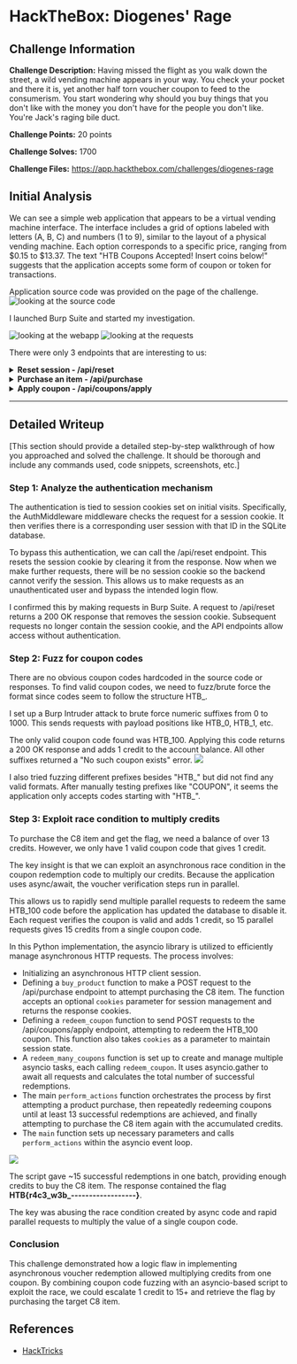 # HackTheBox: Diogenes' Rage

## Challenge Information

**Challenge Description:** Having missed the flight as you walk down the street, a wild vending machine appears in your way. You check your pocket and there it is, yet another half torn voucher coupon to feed to the consumerism. You start wondering why should you buy things that you don't like with the money you don't have for the people you don't like. You're Jack's raging bile duct.

**Challenge Points:** 20 points

**Challenge Solves:** 1700

**Challenge Files:** https://app.hackthebox.com/challenges/diogenes-rage

## Initial Analysis

We can see a simple web application that appears to be a virtual vending machine interface. The interface includes a grid of options labeled with letters (A, B, C) and numbers (1 to 9), similar to the layout of a physical vending machine. Each option corresponds to a specific price, ranging from $0.15 to $13.37. The text "HTB Coupons Accepted! Insert coins below!" suggests that the application accepts some form of coupon or token for transactions.

Application source code was provided on the page of the challenge.
![looking at the source code](../../../assets/htb/diogenes-rage/burp_requests_review.gif)

I launched Burp Suite and started my investigation.

![looking at the webapp](../../../assets/htb/diogenes-rage/web_app_overview.gif)
![looking at the requests](../../../assets/htb/diogenes-rage/burp_requests_review.gif)

There were only 3 endpoints that are interesting to us:

<details>
    <summary>
        <b>Reset session - /api/reset</b>
    </summary>

    router.get("/api/reset", async (req, res) => {
        res.clearCookie("session");
        res.send(response("Insert coins below!"));
    });

</details>

<details>
    <summary>
        <b>Purchase an item - /api/purchase</b>
    </summary>

    router.post("/api/purchase", AuthMiddleware, async (req, res) => {
        return db.getUser(req.data.username).then(async (user) => {
            if (user === undefined) {
            await db.registerUser(req.data.username);
            user = { username: req.data.username, balance: 0.0, coupons: "" };
            }
            const { item } = req.body;
            if (item) {
            return db.getProduct(item).then((product) => {
                if (product == undefined)
                return res.send(response("Invalid item code supplied!"));
                if (product.price <= user.balance) {
                newBalance = parseFloat(user.balance - product.price).toFixed(2);
                return db.setBalance(req.data.username, newBalance).then(() => {
                    if (product.item_name == "C8")
                    return res.json({
                        flag: fs.readFileSync("/app/flag").toString(),
                        message: `Thank you for your order! $${newBalance} coupon credits left!`,
                    });
                    res.send(
                    response(
                        `Thank you for your order! $${newBalance} coupon credits left!`
                    )
                    );
                });
                }
                return res.status(403).send(response("Insufficient balance!"));
            });
            }
            return res.status(401).send(response("Missing required parameters!"));
        });
    });

</details>

<details>
    <summary>
        <b>Apply coupon - /api/coupons/apply</b>
    </summary>
    
    router.post("/api/coupons/apply", AuthMiddleware, async (req, res) => {
        return db.getUser(req.data.username).then(async (user) => {
            if (user === undefined) {
                await db.registerUser(req.data.username);
                user = { username: req.data.username, balance: 0.0, coupons: "" };
            }
        const { coupon_code } = req.body;
        if (coupon_code) {
            if (user.coupons.includes(coupon_code)) {
            return res
                .status(401)
                .send(response("This coupon is already redeemed!"));
            }
            return db.getCouponValue(coupon_code).then((coupon) => {
            if (coupon) {
                return db
                .addBalance(user.username, coupon.value)
                .then(() => {
                    db.setCoupon(user.username, coupon_code).then(() =>
                    res.send(
                        response(
                        `$${coupon.value} coupon redeemed successfully! Please select an item for order.`
                        )
                    )
                    );
                })
                .catch(() => res.send(response("Failed to redeem the coupon!")));
            }
            res.send(response("No such coupon exists!"));
            });
        }
        return res.status(401).send(response("Missing required parameters!"));
        });
    });
</details>

---

## Detailed Writeup

[This section should provide a detailed step-by-step walkthrough of how you approached and solved the challenge. It should be thorough and include any commands used, code snippets, screenshots, etc.]

### Step 1: Analyze the authentication mechanism

The authentication is tied to session cookies set on initial visits. Specifically, the AuthMiddleware middleware checks the request for a session cookie. It then verifies there is a corresponding user session with that ID in the SQLite database.

To bypass this authentication, we can call the /api/reset endpoint. This resets the session cookie by clearing it from the response. Now when we make further requests, there will be no session cookie so the backend cannot verify the session. This allows us to make requests as an unauthenticated user and bypass the intended login flow.

I confirmed this by making requests in Burp Suite. A request to /api/reset returns a 200 OK response that removes the session cookie. Subsequent requests no longer contain the session cookie, and the API endpoints allow access without authentication.

### Step 2: Fuzz for coupon codes

There are no obvious coupon codes hardcoded in the source code or responses. To find valid coupon codes, we need to fuzz/brute force the format since codes seem to follow the structure HTB_<digits>.

I set up a Burp Intruder attack to brute force numeric suffixes from 0 to 1000. This sends requests with payload positions like HTB_0, HTB_1, etc.

The only valid coupon code found was HTB_100. Applying this code returns a 200 OK response and adds 1 credit to the account balance. All other suffixes returned a "No such coupon exists" error.
![](../../../assets/htb/diogenes-rage/intruder.png)

I also tried fuzzing different prefixes besides "HTB_" but did not find any valid formats. After manually testing prefixes like "COUPON", it seems the application only accepts codes starting with "HTB_".

### Step 3: Exploit race condition to multiply credits

To purchase the C8 item and get the flag, we need a balance of over 13 credits. However, we only have 1 valid coupon code that gives 1 credit.

The key insight is that we can exploit an asynchronous race condition in the coupon redemption code to multiply our credits. Because the application uses async/await, the voucher verification steps run in parallel.

This allows us to rapidly send multiple parallel requests to redeem the same HTB_100 code before the application has updated the database to disable it. Each request verifies the coupon is valid and adds 1 credit, so 15 parallel requests gives 15 credits from a single coupon code.

In this Python implementation, the asyncio library is utilized to efficiently manage asynchronous HTTP requests. The process involves:

- Initializing an asynchronous HTTP client session.
- Defining a `buy_product` function to make a POST request to the /api/purchase endpoint to attempt purchasing the C8 item. The function accepts an optional `cookies` parameter for session management and returns the response cookies.
- Defining a `redeem_coupon` function to send POST requests to the /api/coupons/apply endpoint, attempting to redeem the HTB_100 coupon. This function also takes `cookies` as a parameter to maintain session state.
- A `redeem_many_coupons` function is set up to create and manage multiple asyncio tasks, each calling `redeem_coupon`. It uses asyncio.gather to await all requests and calculates the total number of successful redemptions.
- The main `perform_actions` function orchestrates the process by first attempting a product purchase, then repeatedly redeeming coupons until at least 13 successful redemptions are achieved, and finally attempting to purchase the C8 item again with the accumulated credits.
- The `main` function sets up necessary parameters and calls `perform_actions` within the asyncio event loop.

![](../../../assets/htb/diogenes-rage/code.png)

The script gave ~15 successful redemptions in one batch, providing enough credits to buy the C8 item. The response contained the flag **HTB{r4c3_w3b_------------------}**.

The key was abusing the race condition created by async code and rapid parallel requests to multiply the value of a single coupon code.

### Conclusion

This challenge demonstrated how a logic flaw in implementing asynchronous voucher redemption allowed multiplying credits from one coupon. By combining coupon code fuzzing with an asyncio-based script to exploit the race, we could escalate 1 credit to 15+ and retrieve the flag by purchasing the target C8 item.


## References

- [HackTricks](https://book.hacktricks.xyz/pentesting-web/race-condition)
